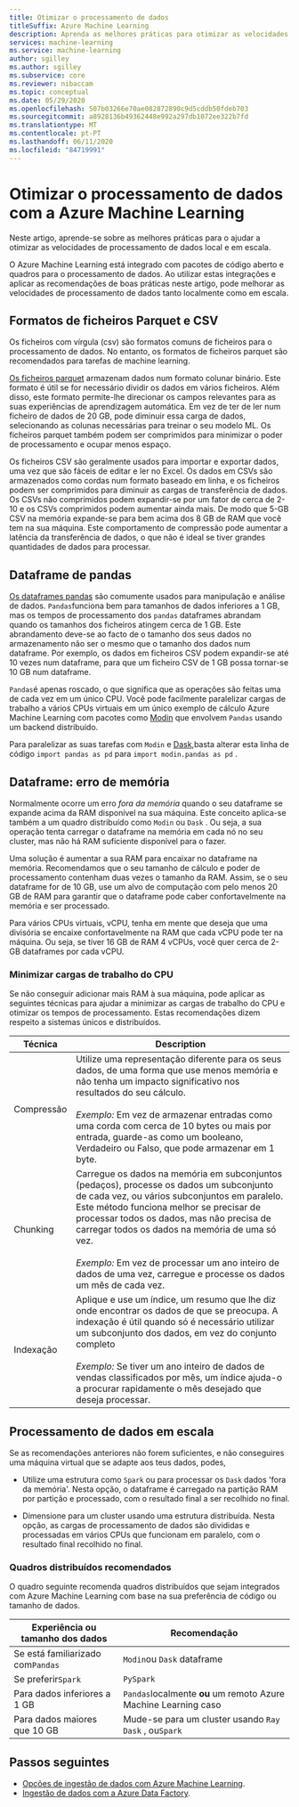 ```yaml
---
title: Otimizar o processamento de dados
titleSuffix: Azure Machine Learning
description: Aprenda as melhores práticas para otimizar as velocidades de processamento de dados e quais as integrações que o Azure Machine Learning suporta para o processamento de dados em escala.
services: machine-learning
ms.service: machine-learning
author: sgilley
ms.author: sgilley
ms.subservice: core
ms.reviewer: nibaccam
ms.topic: conceptual
ms.date: 05/29/2020
ms.openlocfilehash: 507b03266e70ae082872890c9d5cddb50fdeb703
ms.sourcegitcommit: a8928136b49362448e992a297db1072ee322b7fd
ms.translationtype: MT
ms.contentlocale: pt-PT
ms.lasthandoff: 06/11/2020
ms.locfileid: "84719991"
---
```

# <a name="optimize-data-processing-with-azure-machine-learning"></a>Otimizar o processamento de dados com a Azure Machine Learning

Neste artigo, aprende-se sobre as melhores práticas para o ajudar a otimizar as velocidades de processamento de dados local e em escala.

O Azure Machine Learning está integrado com pacotes de código aberto e quadros para o processamento de dados. Ao utilizar estas integrações e aplicar as recomendações de boas práticas neste artigo, pode melhorar as velocidades de processamento de dados tanto localmente como em escala.

## <a name="parquet-and-csv-file-formats"></a>Formatos de ficheiros Parquet e CSV

Os ficheiros com vírgula (csv) são formatos comuns de ficheiros para o processamento de dados. No entanto, os formatos de ficheiros parquet são recomendados para tarefas de machine learning.

[Os ficheiros parquet](https://parquet.apache.org/) armazenam dados num formato colunar binário. Este formato é útil se for necessário dividir os dados em vários ficheiros. Além disso, este formato permite-lhe direcionar os campos relevantes para as suas experiências de aprendizagem automática. Em vez de ter de ler num ficheiro de dados de 20 GB, pode diminuir essa carga de dados, selecionando as colunas necessárias para treinar o seu modelo ML. Os ficheiros parquet também podem ser comprimidos para minimizar o poder de processamento e ocupar menos espaço.

Os ficheiros CSV são geralmente usados para importar e exportar dados, uma vez que são fáceis de editar e ler no Excel. Os dados em CSVs são armazenados como cordas num formato baseado em linha, e os ficheiros podem ser comprimidos para diminuir as cargas de transferência de dados. Os CSVs não comprimidos podem expandir-se por um fator de cerca de 2-10 e os CSVs comprimidos podem aumentar ainda mais. De modo que 5-GB CSV na memória expande-se para bem acima dos 8 GB de RAM que você tem na sua máquina. Este comportamento de compressão pode aumentar a latência da transferência de dados, o que não é ideal se tiver grandes quantidades de dados para processar. 

## <a name="pandas-dataframe"></a>Dataframe de pandas

[Os dataframes pandas](https://pandas.pydata.org/pandas-docs/stable/getting_started/overview.html) são comumente usados para manipulação e análise de dados. `Pandas`funciona bem para tamanhos de dados inferiores a 1 GB, mas os tempos de processamento dos `pandas` dataframes abrandam quando os tamanhos dos ficheiros atingem cerca de 1 GB. Este abrandamento deve-se ao facto de o tamanho dos seus dados no armazenamento não ser o mesmo que o tamanho dos dados num dataframe. Por exemplo, os dados em ficheiros CSV podem expandir-se até 10 vezes num dataframe, para que um ficheiro CSV de 1 GB possa tornar-se 10 GB num dataframe.

`Pandas`é apenas roscado, o que significa que as operações são feitas uma de cada vez em um único CPU. Você pode facilmente paralelizar cargas de trabalho a vários CPUs virtuais em um único exemplo de cálculo Azure Machine Learning com pacotes como [Modin](https://modin.readthedocs.io/en/latest/) que envolvem `Pandas` usando um backend distribuído.

Para paralelizar as suas tarefas com `Modin` e [Dask,](https://dask.org)basta alterar esta linha de código `import pandas as pd` para `import modin.pandas as pd` .

## <a name="dataframe-out-of-memory-error"></a>Dataframe: erro de memória 

Normalmente ocorre um erro *fora da memória* quando o seu dataframe se expande acima da RAM disponível na sua máquina. Este conceito aplica-se também a um quadro distribuído como `Modin` ou `Dask` .  Ou seja, a sua operação tenta carregar o dataframe na memória em cada nó no seu cluster, mas não há RAM suficiente disponível para o fazer.

Uma solução é aumentar a sua RAM para encaixar no dataframe na memória. Recomendamos que o seu tamanho de cálculo e poder de processamento contenham duas vezes o tamanho da RAM. Assim, se o seu dataframe for de 10 GB, use um alvo de computação com pelo menos 20 GB de RAM para garantir que o dataframe pode caber confortavelmente na memória e ser processado. 

Para vários CPUs virtuais, vCPU, tenha em mente que deseja que uma divisória se encaixe confortavelmente na RAM que cada vCPU pode ter na máquina. Ou seja, se tiver 16 GB de RAM 4 vCPUs, você quer cerca de 2-GB dataframes por cada vCPU.

### <a name="minimize-cpu-workloads"></a>Minimizar cargas de trabalho do CPU

Se não conseguir adicionar mais RAM à sua máquina, pode aplicar as seguintes técnicas para ajudar a minimizar as cargas de trabalho do CPU e otimizar os tempos de processamento. Estas recomendações dizem respeito a sistemas únicos e distribuídos.

Técnica | Description
----|----
Compressão | Utilize uma representação diferente para os seus dados, de uma forma que use menos memória e não tenha um impacto significativo nos resultados do seu cálculo.<br><br>*Exemplo:* Em vez de armazenar entradas como uma corda com cerca de 10 bytes ou mais por entrada, guarde-as como um booleano, Verdadeiro ou Falso, que pode armazenar em 1 byte.
Chunking | Carregue os dados na memória em subconjuntos (pedaços), processe os dados um subconjunto de cada vez, ou vários subconjuntos em paralelo. Este método funciona melhor se precisar de processar todos os dados, mas não precisa de carregar todos os dados na memória de uma só vez. <br><br>*Exemplo:* Em vez de processar um ano inteiro de dados de uma vez, carregue e processe os dados um mês de cada vez.
Indexação | Aplique e use um índice, um resumo que lhe diz onde encontrar os dados de que se preocupa. A indexação é útil quando só é necessário utilizar um subconjunto dos dados, em vez do conjunto completo<br><br>*Exemplo:* Se tiver um ano inteiro de dados de vendas classificados por mês, um índice ajuda-o a procurar rapidamente o mês desejado que deseja processar.

## <a name="scale-data-processing"></a>Processamento de dados em escala

Se as recomendações anteriores não forem suficientes, e não conseguires uma máquina virtual que se adapte aos teus dados, podes, 

* Utilize uma estrutura como `Spark` ou para processar os `Dask` dados 'fora da memória'. Nesta opção, o dataframe é carregado na partição RAM por partição e processado, com o resultado final a ser recolhido no final. 

* Dimensione para um cluster usando uma estrutura distribuída. Nesta opção, as cargas de processamento de dados são divididas e processadas em vários CPUs que funcionam em paralelo, com o resultado final recolhido no final.

### <a name="recommended-distributed-frameworks"></a>Quadros distribuídos recomendados

O quadro seguinte recomenda quadros distribuídos que sejam integrados com Azure Machine Learning com base na sua preferência de código ou tamanho de dados.

Experiência ou tamanho dos dados | Recomendação
------|------
Se está familiarizado com`Pandas`| `Modin`ou `Dask` dataframe
Se preferir`Spark` | `PySpark`
Para dados inferiores a 1 GB | `Pandas`localmente **ou** um remoto Azure Machine Learning caso
Para dados maiores que 10 GB| Mude-se para um cluster usando `Ray` `Dask` , ou`Spark`

## <a name="next-steps"></a>Passos seguintes

* [Opções de ingestão de dados com Azure Machine Learning](concept-data-ingestion.md).
* [Ingestão de dados com a Azure Data Factory](how-to-data-ingest-adf.md).
